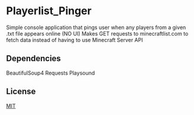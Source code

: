 # Playerlist_Pinger
 
Simple console application that pings user when any players from a given .txt file appears online (NO UI)
Makes GET requests to minecraftlist.com to fetch data instead of having to use Minecraft Server API



## Dependencies
BeautifulSoup4
Requests
Playsound
 
## License
[MIT](https://choosealicense.com/licenses/mit/)
